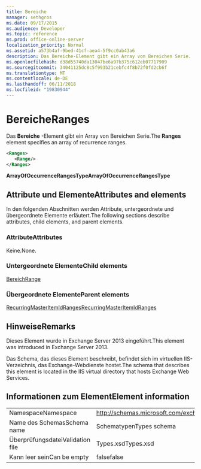```yaml
---
title: Bereiche
manager: sethgros
ms.date: 09/17/2015
ms.audience: Developer
ms.topic: reference
ms.prod: office-online-server
localization_priority: Normal
ms.assetid: a573b4af-9bed-41cf-aea4-5f9cc0ab43a6
description: Das Bereiche-Element gibt ein Array von Bereichen Serie.
ms.openlocfilehash: d38d55740da13047be6a97b375c612eb07717909
ms.sourcegitcommit: 34041125dc8c5f993b21cebfc4f8b72f0fd2cb6f
ms.translationtype: MT
ms.contentlocale: de-DE
ms.lasthandoff: 06/11/2018
ms.locfileid: "19830944"
---
```

# <a name="ranges"></a><span data-ttu-id="7321e-103">Bereiche</span><span class="sxs-lookup"><span data-stu-id="7321e-103">Ranges</span></span>

<span data-ttu-id="7321e-104">Das **Bereiche** -Element gibt ein Array von Bereichen Serie.</span><span class="sxs-lookup"><span data-stu-id="7321e-104">The **Ranges** element specifies an array of recurrence ranges.</span></span> 
  
```XML
<Ranges>
   <Range/>
</Ranges>
```

 <span data-ttu-id="7321e-105">**ArrayOfOccurrenceRangesType**</span><span class="sxs-lookup"><span data-stu-id="7321e-105">**ArrayOfOccurrenceRangesType**</span></span>
## <a name="attributes-and-elements"></a><span data-ttu-id="7321e-106">Attribute und Elemente</span><span class="sxs-lookup"><span data-stu-id="7321e-106">Attributes and elements</span></span>

<span data-ttu-id="7321e-107">In den folgenden Abschnitten werden Attribute, untergeordnete und übergeordnete Elemente erläutert.</span><span class="sxs-lookup"><span data-stu-id="7321e-107">The following sections describe attributes, child elements, and parent elements.</span></span>
  
### <a name="attributes"></a><span data-ttu-id="7321e-108">Attribute</span><span class="sxs-lookup"><span data-stu-id="7321e-108">Attributes</span></span>

<span data-ttu-id="7321e-109">Keine.</span><span class="sxs-lookup"><span data-stu-id="7321e-109">None.</span></span>
  
### <a name="child-elements"></a><span data-ttu-id="7321e-110">Untergeordnete Elemente</span><span class="sxs-lookup"><span data-stu-id="7321e-110">Child elements</span></span>

[<span data-ttu-id="7321e-111">Bereich</span><span class="sxs-lookup"><span data-stu-id="7321e-111">Range</span></span>](range.md)
  
### <a name="parent-elements"></a><span data-ttu-id="7321e-112">Übergeordnete Elemente</span><span class="sxs-lookup"><span data-stu-id="7321e-112">Parent elements</span></span>

[<span data-ttu-id="7321e-113">RecurringMasterItemIdRanges</span><span class="sxs-lookup"><span data-stu-id="7321e-113">RecurringMasterItemIdRanges</span></span>](recurringmasteritemidranges.md)
  
## <a name="remarks"></a><span data-ttu-id="7321e-114">Hinweise</span><span class="sxs-lookup"><span data-stu-id="7321e-114">Remarks</span></span>

<span data-ttu-id="7321e-115">Dieses Element wurde in Exchange Server 2013 eingeführt.</span><span class="sxs-lookup"><span data-stu-id="7321e-115">This element was introduced in Exchange Server 2013.</span></span>
  
<span data-ttu-id="7321e-116">Das Schema, das dieses Element beschreibt, befindet sich im virtuellen IIS-Verzeichnis, das Exchange-Webdienste hostet.</span><span class="sxs-lookup"><span data-stu-id="7321e-116">The schema that describes this element is located in the IIS virtual directory that hosts Exchange Web Services.</span></span>
  
## <a name="element-information"></a><span data-ttu-id="7321e-117">Informationen zum Element</span><span class="sxs-lookup"><span data-stu-id="7321e-117">Element information</span></span>

|||
|:-----|:-----|
|<span data-ttu-id="7321e-118">Namespace</span><span class="sxs-lookup"><span data-stu-id="7321e-118">Namespace</span></span>  <br/> |http://schemas.microsoft.com/exchange/services/2006/types  <br/> |
|<span data-ttu-id="7321e-119">Name des Schemas</span><span class="sxs-lookup"><span data-stu-id="7321e-119">Schema name</span></span>  <br/> |<span data-ttu-id="7321e-120">Schematypen</span><span class="sxs-lookup"><span data-stu-id="7321e-120">Types schema</span></span>  <br/> |
|<span data-ttu-id="7321e-121">Überprüfungsdatei</span><span class="sxs-lookup"><span data-stu-id="7321e-121">Validation file</span></span>  <br/> |<span data-ttu-id="7321e-122">Types.xsd</span><span class="sxs-lookup"><span data-stu-id="7321e-122">Types.xsd</span></span>  <br/> |
|<span data-ttu-id="7321e-123">Kann leer sein</span><span class="sxs-lookup"><span data-stu-id="7321e-123">Can be empty</span></span>  <br/> |<span data-ttu-id="7321e-124">false</span><span class="sxs-lookup"><span data-stu-id="7321e-124">false</span></span>  <br/> |
   

